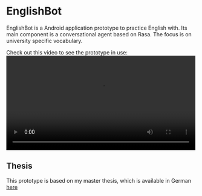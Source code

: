 # EnglishBot
EnglishBot is a Android application prototype to practice English with. Its main component is a conversational agent based on Rasa. The focus is on university specific vocabulary. 

Check out this video to see the prototype in use:
<video src="englishbot.mp4" width="500" controls preload></video>

## Thesis
This prototype is based on my master thesis, which is available in German 
<a href="assets/thesis_lampesberger_cc.pdf" target="_blank">here</a>

